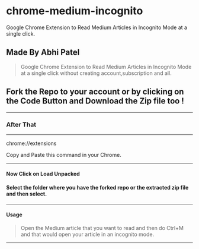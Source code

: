 # chrome-medium-incognito
Google Chrome Extension to Read Medium Articles in Incognito Mode at a single click.

## Made By Abhi Patel

> Google Chrome Extension to Read Medium Articles in Incognito Mode at a single click without creating account,subscription and all.

## Fork the Repo to your account or by clicking on the Code Button and Download the Zip file too !

---

### After That

---

chrome://extensions

Copy and Paste this command in your Chrome.

---

#### Now Click on Load Unpacked

#### Select the folder where you have the forked repo or the extracted zip file and then select.

---

#### Usage

> Open the Medium article that you want to read and then do Ctrl+M and that would open your article in an incognito mode.

---

### 